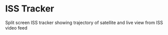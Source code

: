 # ISS Tracker
Split screen ISS tracker showing trajectory of satellite and live view from ISS video feed
